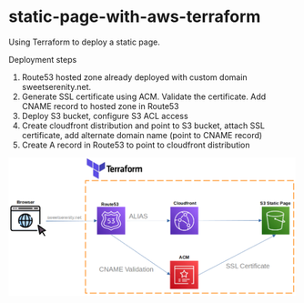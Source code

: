 # static-page-with-aws-terraform
Using Terraform to deploy a static page.

Deployment steps
1. Route53 hosted zone already deployed with custom domain sweetserenity.net.
2. Generate SSL certificate using ACM. Validate the certificate. Add CNAME record to hosted zone in Route53
3. Deploy S3 bucket, configure S3 ACL access
4. Create cloudfront distribution and point to S3 bucket, attach SSL certificate, add alternate domain name (point to CNAME record)
5. Create A record in Route53 to point to cloudfront distribution

![My Image](diagram.png)
